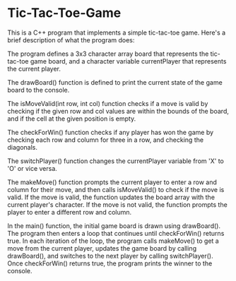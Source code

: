 # Tic-Tac-Toe-Game

This is a C++ program that implements a simple tic-tac-toe game. Here's a brief description of what the program does:

The program defines a 3x3 character array board that represents the tic-tac-toe game board, and a character variable currentPlayer that represents the current player.

The drawBoard() function is defined to print the current state of the game board to the console.

The isMoveValid(int row, int col) function checks if a move is valid by checking if the given row and col values are within the bounds of the board, 
and if the cell at the given position is empty.

The checkForWin() function checks if any player has won the game by checking each row and column for three in a row, and checking the diagonals.

The switchPlayer() function changes the currentPlayer variable from 'X' to 'O' or vice versa.

The makeMove() function prompts the current player to enter a row and column for their move, and then calls isMoveValid() to check if the move is valid.
If the move is valid, the function updates the board array with the current player's character. If the move is not valid,
the function prompts the player to enter a different row and column.

In the main() function, the initial game board is drawn using drawBoard(). The program then enters a loop that continues until checkForWin() returns true.
In each iteration of the loop, the program calls makeMove() to get a move from the current player, updates the game board by calling drawBoard(),
and switches to the next player by calling switchPlayer(). Once checkForWin() returns true, the program prints the winner to the console.





